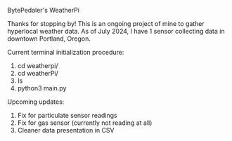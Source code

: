 BytePedaler's WeatherPi

Thanks for stopping by! This is an ongoing project of mine to gather hyperlocal weather data.
As of July 2024, I have 1 sensor collecting data in downtown Portland, Oregon.

Current terminal initialization procedure:
1. cd weatherpi/
2. cd weatherPi/
3. ls
4. python3 main.py

Upcoming updates:
1. Fix for particulate sensor readings
2. Fix for gas sensor (currently not reading at all)
3. Cleaner data presentation in CSV
